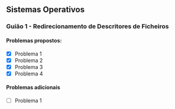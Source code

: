 ## Sistemas Operativos


 ### Guião 1 - Redirecionamento de Descritores de Ficheiros
 
 #### Problemas propostos:       
 - [x] Problema 1              
 - [x] Problema 2              
 - [x] Problema 3              
 - [x] Problema 4              
 #### Problemas adicionais
 - [ ] Problema 1              
